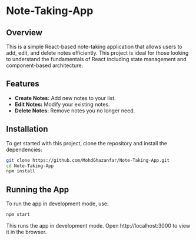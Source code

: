 # Note-Taking-App

## Overview
This is a simple React-based note-taking application that allows users to add, edit, and delete notes efficiently. This project is ideal for those looking to understand the fundamentals of React including state management and component-based architecture.

## Features
- **Create Notes:** Add new notes to your list.
- **Edit Notes:** Modify your existing notes.
- **Delete Notes:** Remove notes you no longer need.

## Installation
To get started with this project, clone the repository and install the dependencies:
```bash
git clone https://github.com/MohdGhazanfar/Note-Taking-App.git
cd Note-Taking-App
npm install
```
## Running the App
To run the app in development mode, use:
```bash
npm start
```
This runs the app in development mode. Open http://localhost:3000 to view it in the browser.


